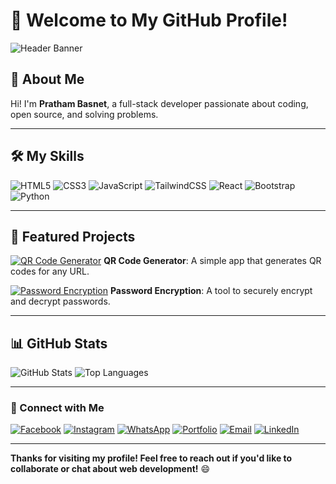 # 👋 Welcome to My GitHub Profile!

![Header Banner](https://github.com/misterpratham)

## 🚀 About Me
Hi! I'm **Pratham Basnet**, a full-stack developer passionate about coding, open source, and solving problems.

---

## 🛠️ My Skills

![HTML5](https://img.icons8.com/color/48/000000/html-5.png)
![CSS3](https://img.icons8.com/color/48/000000/css3.png)
![JavaScript](https://img.icons8.com/color/48/000000/javascript.png)
![TailwindCSS](https://img.icons8.com/color/48/000000/tailwindcss.png)
![React](https://img.icons8.com/color/48/react-native.png)
![Bootstrap](https://img.icons8.com/color/48/bootstrap.png)
![Python](https://img.icons8.com/color/48/000000/python.png)

---

## 🌟 Featured Projects

[![QR Code Generator](https://your-image-url/project1.png)](https://github.com/misterpratham/qrcode)
**QR Code Generator**: A simple app that generates QR codes for any URL.

[![Password Encryption](https://your-image-url/project2.png)](https://github.com/misterpratham/Password-Encryption)
**Password Encryption**: A tool to securely encrypt and decrypt passwords.

---

## 📊 GitHub Stats

![GitHub Stats](https://github-readme-stats.vercel.app/api?username=misterpratham&show_icons=true&theme=radical)
![Top Languages](https://github-readme-stats.vercel.app/api/top-langs/?username=misterpratham&layout=compact&theme=radical)

---

### 🤝 Connect with Me

[![Facebook](https://img.icons8.com/color/50/000000/facebook.png)](https://www.facebook.com/basnetpratham)
[![Instagram](https://img.icons8.com/color/50/000000/instagram.png)](https://www.instagram.com/basnetpratham)
[![WhatsApp](https://img.icons8.com/color/50/000000/whatsapp.png)](https://api.whatsapp.com/send/?phone=9779704543535&text=Hi%2C+I+need+help%21&type=phone_number&app_absent=0)
[![Portfolio](https://img.icons8.com/color/50/000000/domain.png)](https://misterpratham.github.io/Pratham-Basnet)
[![Email](https://img.icons8.com/color/50/000000/email.png)](mailto:prathambasnet963@gmail.com)
[![LinkedIn](https://img.icons8.com/color/50/000000/linkedin.png)](https://www.linkedin.com/in/prathambasnet99/)

---

**Thanks for visiting my profile! Feel free to reach out if you'd like to collaborate or chat about web development!** 😄
